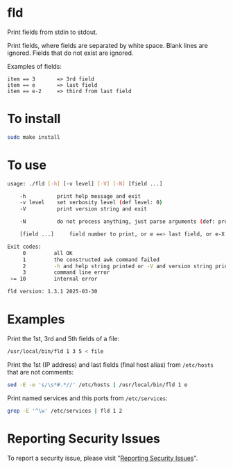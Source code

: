 # fld

Print fields from stdin to stdout.

Print fields, where fields are separated by white space.  Blank lines are ignored.  Fields that do not exist are ignored.

Examples of fields:

    item == 3       => 3rd field
    item == e       => last field
    item == e-2     => third from last field


# To install

```sh
sudo make install
```


# To use

```sh
usage: ./fld [-h] [-v level] [-V] [-N] [field ...]

    -h          print help message and exit
    -v level    set verbosity level (def level: 0)
    -V          print version string and exit

    -N          do not process anything, just parse arguments (def: process something)

    [field ...]	    field number to print, or e ==> last field, or e-X ==> X-th from last field

Exit codes:
     0         all OK
     1         the constructed awk command failed
     2         -h and help string printed or -V and version string printed
     3         command line error
 >= 10         internal error

fld version: 1.3.1 2025-03-30
```


# Examples

Print the 1st, 3rd and 5th fields of a file:

```sh
/usr/local/bin/fld 1 3 5 < file
```

Print the 1st (IP address) and last fields (final host alias) from `/etc/hosts` that are not comments:

```sh
sed -E -e 's/\s*#.*//' /etc/hosts | /usr/local/bin/fld 1 e
```

Print named services and this ports from `/etc/services`:

```sh
grep -E '^\w' /etc/services | fld 1 2
```


# Reporting Security Issues

To report a security issue, please visit "[Reporting Security Issues](https://github.com/lcn2/fld/security/policy)".
